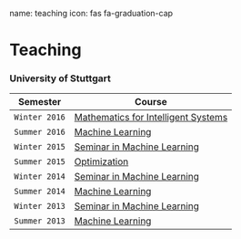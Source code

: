 name: teaching
icon: fas fa-graduation-cap

# Teaching

### University of Stuttgart

<div class="before_table"></div>

Semester      | Course
------------- | ------
`Winter 2016` | [Mathematics for Intelligent Systems][maths16]
`Summer 2016` | [Machine Learning][ml16]
`Winter 2015` | [Seminar in Machine Learning][hsml15]
`Summer 2015` | [Optimization][opt15]
`Winter 2014` | [Seminar in Machine Learning][hsml14]
`Summer 2014` | [Machine Learning][ml14]
`Winter 2013` | [Seminar in Machine Learning][hsml13]
`Summer 2013` | [Machine Learning][ml13]

[maths16]: https://ipvs.informatik.uni-stuttgart.de/mlr/teaching/maths/
[ml16]: https://ipvs.informatik.uni-stuttgart.de/mlr/marc/teaching/16-MachineLearning/
[hsml15]: https://ipvs.informatik.uni-stuttgart.de/mlr/teaching/hauptseminar-machine-learning-ws-1516/
[opt15]: https://ipvs.informatik.uni-stuttgart.de/mlr/marc/teaching/15-Optimization/
[hsml14]: https://ipvs.informatik.uni-stuttgart.de/mlr/teaching/14-seminar-ml/
[ml14]: https://ipvs.informatik.uni-stuttgart.de/mlr/marc/teaching/14-MachineLearning/
[hsml13]: https://ipvs.informatik.uni-stuttgart.de/mlr/teaching/teaching-13-seminar-ml/
[ml13]: https://ipvs.informatik.uni-stuttgart.de/mlr/marc/teaching/13-MachineLearning/
